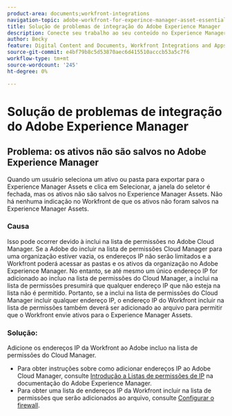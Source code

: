 ```yaml
---
product-area: documents;workfront-integrations
navigation-topic: adobe-workfront-for-experince-manager-asset-essentials
title: Solução de problemas de integração do Adobe Experience Manager
description: Conecte seu trabalho ao seu conteúdo no Experience Manager Assets Essentials - EDITE-ME.
author: Becky
feature: Digital Content and Documents, Workfront Integrations and Apps
source-git-commit: e4bf79b8c5d53870aec6d415510acccb53a5c7f6
workflow-type: tm+mt
source-wordcount: '245'
ht-degree: 0%

---
```


# Solução de problemas de integração do Adobe Experience Manager

## Problema: os ativos não são salvos no Adobe Experience Manager

Quando um usuário seleciona um ativo ou pasta para exportar para o Experience Manager Assets e clica em Selecionar, a janela do seletor é fechada, mas os ativos não são salvos no Experience Manager Assets. Não há nenhuma indicação no Workfront de que os ativos não foram salvos na Experience Manager Assets.

### Causa

Isso pode ocorrer devido à inclui na lista de permissões no Adobe Cloud Manager. Se a Adobe do incluir na lista de permissões Cloud Manager para uma organização estiver vazia, os endereços IP não serão limitados e a Workfront poderá acessar as pastas e os ativos da organização no Adobe Experience Manager. No entanto, se até mesmo um único endereço IP for adicionado ao incluo na lista de permissões do Cloud Manager, a inclui na lista de permissões presumirá que qualquer endereço IP que não esteja na lista não é permitido. Portanto, se a inclui na lista de permissões do Cloud Manager incluir qualquer endereço IP, o endereço IP do Workfront incluir na lista de permissões também deverá ser adicionado ao arquivo para permitir que o Workfront envie ativos para o Experience Manager Assets.

### Solução:

Adicione os endereços IP da Workfront ao Adobe incluo na lista de permissões do Cloud Manager.

* Para obter instruções sobre como adicionar endereços IP ao Adobe Cloud Manager, consulte [Introdução a Listas de permissões de IP](https://experienceleague.adobe.com/docs/experience-manager-cloud-service/content/implementing/using-cloud-manager/ip-allow-lists/introduction.html?lang=en) na documentação do Adobe Experience Manager.
* Para obter uma lista de endereços IP da Workfront incluir na lista de permissões que serão adicionados ao arquivo, consulte [Configurar o firewall](/help/quicksilver/administration-and-setup/get-started-wf-administration/configure-your-firewall.md).



